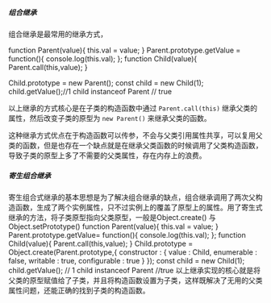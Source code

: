 ##### 组合继承

组合继承是最常用的继承方式，

function Parent(value){
  this.val = value;
}
Parent.prototype.getValue = function(){
  console.log(this.val);
};
function Child(value){
  Parent.call(this,value);
}

Child.prototype = new Parent();
const child = new Child(1);
child.getValue();//1
child instanceof Parent // true

以上继承的方式核心是在子类的构造函数中通过 `Parent.call(this)` 继承父类的属性，然后改变子类的原型为 `new Parent()` 来继承父类的函数。

这种继承方式优点在于构造函数可以传参，不会与父类引用属性共享，可以复用父类的函数，但是也存在一个缺点就是在继承父类函数的时候调用了父类构造函数，导致子类的原型上多了不需要的父类属性，存在内存上的浪费。


##### 寄生组合继承

寄生组合式继承的基本思想是为了解决组合继承的缺点，组合继承调用了两次父构造函数，生成了两个实例属性，只不过实例上的覆盖了原型上的属性。用了寄生式继承的方法，将子类原型指向父类原型，一般是Object.create() 与 Object.setPrototype()
function Parent(value){
  this.val = value;
}
Parent.prototype.getValue= function(){
  console.log(this.val);
};
function Child(value){
  Parent.call(this,value);
}
Child.prototype = Object.create(Parent.prototype,{
  constructor : {
    value : Child,
    enumerable : false,
    writable : true,
    configurable : true
  }
});
const child = new Child(1);
child.getValue(); // 1
child instanceof Parent //true
以上继承实现的核心就是将父类的原型赋值给了子类，并且将构造函数设置为子类，这样既解决了无用的父类属性问题，还能正确的找到子类的构造函数。


